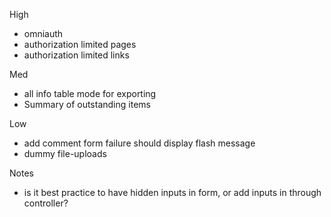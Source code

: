 High
- omniauth
- authorization limited pages
- authorization limited links

Med
- all info table mode for exporting
- Summary of outstanding items

Low
- add comment form failure should display flash message
- dummy file-uploads

Notes
- is it best practice to have hidden inputs in form, or add inputs in through controller?
